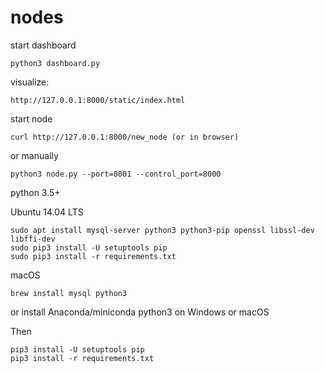 # nodes

start dashboard

    python3 dashboard.py

visualize:

    http://127.0.0.1:8000/static/index.html

start node

    curl http://127.0.0.1:8000/new_node (or in browser)

or manually

    python3 node.py --port=8001 --control_port=8000

python 3.5+

Ubuntu 14.04 LTS

    sudo apt install mysql-server python3 python3-pip openssl libssl-dev libffi-dev
    sudo pip3 install -U setuptools pip
    sudo pip3 install -r requirements.txt

macOS

    brew install mysql python3

or install Anaconda/miniconda python3 on Windows or macOS

Then

    pip3 install -U setuptools pip
    pip3 install -r requirements.txt
